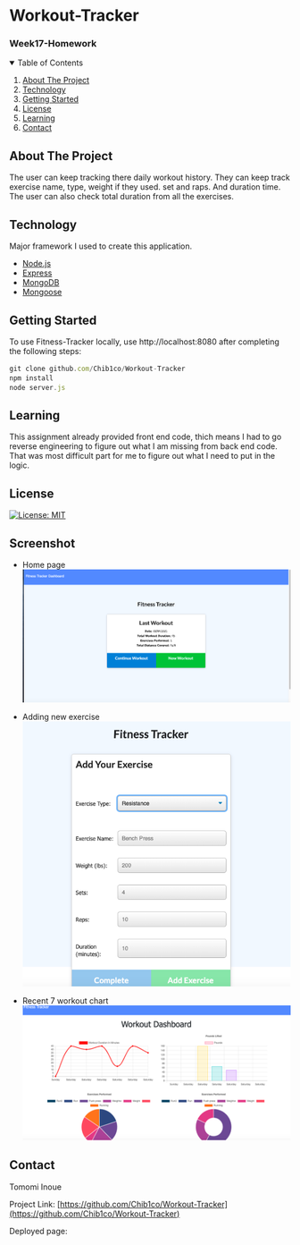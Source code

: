 # Workout-Tracker
<h3>Week17-Homework</h3>

<!-- TABLE OF CONTENTS -->
<details open="open">
  <summary>Table of Contents</summary>
  <ol>
    <li>
      <a href="#about-the-project">About The Project</a>
    </li>
      <li><a href="#Technology">Technology</a></li>
       <li><a href="#getting-started">Getting Started</a></li>
    <li><a href="#license">License</a></li>
    <li><a href="#Learning">Learning</a></li>
    <li><a href="#contact">Contact</a></li>
  </ol>
</details>



<!-- ABOUT THE PROJECT -->
## About The Project
The user can keep tracking there daily workout history. 
They can keep track exercise name, type, weight if they used. set and raps. And duration time. The user can also check total duration from all the exercises.

## Technology

Major framework I used to create this application.

* [Node.js](https://nodejs.org/en/)
* [Express](https://expressjs.com/)
* [MongoDB](https://www.mongodb.com/)
* [Mongoose](https://mongoosejs.com/docs/)

## Getting Started

To use Fitness-Tracker locally, use http://localhost:8080 after completing the following steps:

```js
git clone github.com/Chib1co/Workout-Tracker
npm install
node server.js
```

## Learning

This assignment already provided front end code, thich means I had to go reverse engineering to figure out what I am missing from back end code. That was most difficult part for me to figure out what I need to put in the logic.

<!-- LICENSE -->
## License
[![License: MIT](https://img.shields.io/badge/License-MIT-yellow.svg)](https://opensource.org/licenses/MIT)

## Screenshot

* Home page
![Home page](./public/images/Fitness-tracker.png)

* Adding new exercise
![Add exercise](./public/images/adding-exercises.png)

* Recent 7 workout chart
![Workout stats](./public/images/Chart.png)



<!-- CONTACT -->
## Contact

Tomomi Inoue 
</br>

Project Link: [https://github.com/Chib1co/Workout-Tracker](https://github.com/Chib1co/Workout-Tracker)

Deployed page: 


